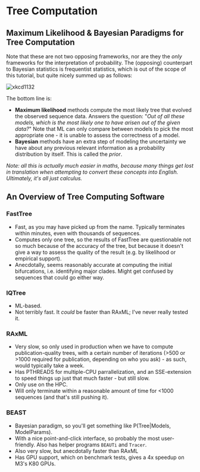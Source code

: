 # Tree Computation
## Maximum Likelihood & Bayesian Paradigms for Tree Computation
Note that these are not two opposing frameworks, nor are they the *only* frameworks for the interpretation of probability.  The (opposing) counterpart to Bayesian statistics is frequentist statistics, which is out of the scope of this tutorial, but quite nicely summed up as follows:

![xkcd1132](https://imgs.xkcd.com/comics/frequentists_vs_bayesians.png)

The bottom line is:
- **Maximum likelihood** methods compute the most likely tree that evolved the observed sequence data. Answers the question: "*Out of all these models, which is the most likely one to have arisen out of the given data?*" Note that ML can only compare between models to pick the most appropriate one - it is unable to assess the correctness of a model.  
- **Bayesian** methods have an extra step of modeling the uncertainty we have about any previous relevant information as a probability distribution by itself. This is called the *prior*. 

*Note: all this is actually much easier in maths, because many things get lost in translation when attempting to convert these concepts into English. Ultimately, it's all just calculus.*

## An Overview of Tree Computing Software
### FastTree
 - Fast, as you may have picked up from the name. Typically terminates within minutes, even with thousands of sequences.
 - Computes only one tree, so the results of FastTree are questionable not so much because of the accuracy of the tree, but because it doesn't give a way to assess the quality of the result (e.g. by likelihood or empirical support).
 - Anecdotally, seems reasonably accurate at computing the initial bifurcations, i.e. identifying major clades. Might get confused by sequences that could go either way. 

### IQTree
 - ML-based. 
 - Not terribly fast. It *could* be faster than RAxML; I've never really tested it. 

### RAxML
 - Very slow, so only used in production when we have to compute publication-quality trees, with a certain number of iterations (>500 or >1000 required for publication, depending on who you ask) - as such, would typically take a week. 
 - Has PTHREADS for multiple-CPU parrallelization, and an SSE-extension to speed things up just that much faster - but still slow.
 - Only use on the HPC.
 - Will only terminate within a reasonable amount of time for <1000 sequences (and that's still pushing it). 
 
### BEAST
 - Bayesian paradigm, so you'll get something like P(Tree|Models, ModelParams). 
 - With a nice point-and-click interface, so probably the most user-friendly. Also has helper programs `BEAUTi` and `Tracer`.
 - Also very slow, but anecdotally faster than RAxML
 - Has GPU support, which on benchmark tests, gives a 4x speedup on M3's K80 GPUs.

